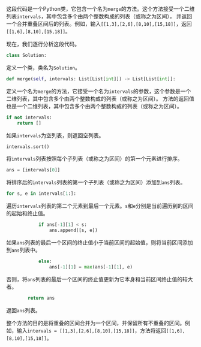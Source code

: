 这段代码是一个Python类，它包含一个名为```merge```的方法。这个方法接受一个二维列表`intervals`，其中包含多个由两个整数构成的列表（或称之为区间），
并返回一个合并重叠区间后的列表。例如，输入`[[1,3],[2,6],[8,10],[15,18]]`，返回`[[1,6],[8,10],[15,18]]`。

现在，我们逐行分析这段代码。

```python
class Solution:
```
定义一个类，类名为`Solution`。

```python
def merge(self, intervals: List[List[int]]) -> List[List[int]]:
```
定义一个名为`merge`的方法，它接受一个名为`intervals`的参数，这个参数是一个二维列表，其中包含多个由两个整数构成的列表（或称之为区间）。
方法的返回值也是一个二维列表，其中包含多个由两个整数构成的列表（或称之为区间）。

```python
if not intervals:
    return []
```
如果`intervals`为空列表，则返回空列表。

```python
intervals.sort()
```
将`intervals`列表按照每个子列表（或称之为区间）的第一个元素进行排序。

```python
ans = [intervals[0]]
```
将排序后的`intervals`列表的第一个子列表（或称之为区间）添加到`ans`列表。

```python
for s, e in intervals[1:]:
```
遍历`intervals`列表的第二个元素到最后一个元素。`s`和`e`分别是当前遍历到的区间的起始和终止值。

```python
            if ans[-1][1] < s:
                ans.append([s, e])
```

如果`ans`列表的最后一个区间的终止值小于当前区间的起始值，则将当前区间添加到`ans`列表中。

```python
            else:
                ans[-1][1] = max(ans[-1][1], e)
```

否则，将`ans`列表的最后一个区间的终止值更新为它本身和当前区间终止值的较大者。

```python
        return ans
```

返回`ans`列表。

整个方法的目的是将重叠的区间合并为一个区间，并保留所有不重叠的区间。例如，输入`intervals = [[1,3],[2,6],[8,10],[15,18]]`，方法将返回`[[1,6],[8,10],[15,18]]`。